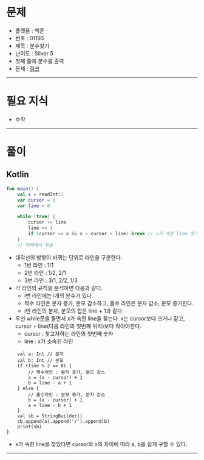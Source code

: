 # 문제
- 플랫폼 : 백준
- 번호 : 01193
- 제목 : 분수찾기
- 난이도 : Silver 5
- 첫째 줄에 분수를 출력
- 문제 : <a href="https://www.acmicpc.net/problem/1193" target="_blank">링크</a>

---

# 필요 지식
- 수학

---

# 풀이
## Kotlin
```kotlin
fun main() {
    val x = readInt()
    var cursor = 1
    var line = 0

    while (true) {
        cursor += line
        line += 1
        if (cursor <= x && x < cursor + line) break // x가 속한 line 찾기
    }
    // 아래에서 후술
```
- 대각선의 방향이 바뀌는 단위로 라인을 구분한다.
  - 1번 라인 : 1/1
  - 2번 라인 : 1/2, 2/1
  - 3번 라인 : 3/1, 2/2, 1/3
- 각 라인의 규칙을 분석하면 다음과 같다.
  - i번 라인에는 i개의 분수가 있다.
  - 짝수 라인은 분자 증가, 분모 감소하고, 홀수 라인은 분자 감소, 분모 증가한다.
  - i번 라인의 분자, 분모의 합은 line + 1과 같다
- 우선 while문을 돌면서 x가 속한 line을 찾는다. x는 cursor보다 크거나 같고, cursor + line(다음 라인의 첫번째 위치)보다 작아야한다.
  - cursor : 찾고자하는 라인의 첫번째 숫자
  - line : x가 소속된 라인
```
    val a: Int // 분자
    val b: Int // 분모
    if (line % 2 == 0) {
        // 짝수라인 : 분자 증가, 분모 감소
        a = (x - cursor) + 1
        b = line - a + 1
    } else {
        // 홀수라인 : 분모 증가, 분자 감소
        b = (x - cursor) + 1
        a = line - b + 1
    }
    val sb = StringBuilder()
    sb.append(a).append('/').append(b)
    print(sb)
}
```
- x가 속한 line을 찾았다면 cursor와 x의 차이에 따라 a, b를 쉽게 구할 수 있다.

---

